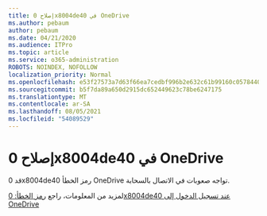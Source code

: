 ```yaml
---
title: إصلاح 0x8004de40 في OneDrive
ms.author: pebaum
author: pebaum
ms.date: 04/21/2020
ms.audience: ITPro
ms.topic: article
ms.service: o365-administration
ROBOTS: NOINDEX, NOFOLLOW
localization_priority: Normal
ms.openlocfilehash: e53f27573a7d63f66ea7cedbf996b2e632c61b99160c0578440e33b19a598714
ms.sourcegitcommit: b5f7da89a650d2915dc652449623c78be6247175
ms.translationtype: MT
ms.contentlocale: ar-SA
ms.lasthandoff: 08/05/2021
ms.locfileid: "54089529"
---
```

# <a name="fix-0x8004de40-error-in-onedrive"></a>إصلاح 0x8004de40 في OneDrive

قد 0x8004de40 رمز الخطأ OneDrive تواجه صعوبات في الاتصال بالسحابة. 

لمزيد من المعلومات، راجع [رمز الخطأ: 0x8004de40 عند تسجيل الدخول إلى OneDrive](/sharepoint/troubleshoot/administration/error-0x8004de40-in-onedrive)